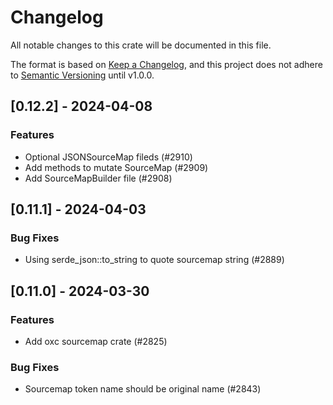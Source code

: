 # Changelog

All notable changes to this crate will be documented in this file.

The format is based on [Keep a Changelog](https://keepachangelog.com/en/1.0.0/),
and this project does not adhere to [Semantic Versioning](https://semver.org/spec/v2.0.0.html) until v1.0.0.

## [0.12.2] - 2024-04-08

### Features

- Optional JSONSourceMap fileds (#2910)
- Add methods to mutate SourceMap (#2909)
- Add SourceMapBuilder file (#2908)

## [0.11.1] - 2024-04-03

### Bug Fixes

- Using serde_json::to_string to quote sourcemap string (#2889)

## [0.11.0] - 2024-03-30

### Features

- Add oxc sourcemap crate (#2825)

### Bug Fixes

- Sourcemap token name should be original name (#2843)

